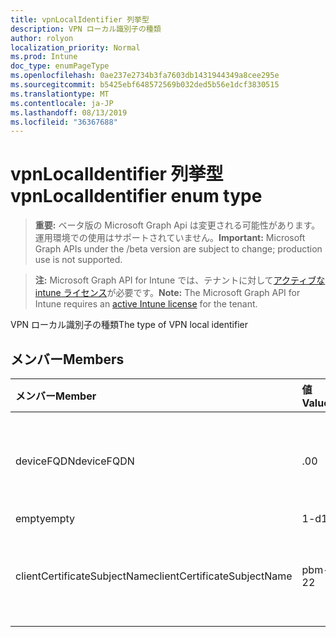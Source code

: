 ```yaml
---
title: vpnLocalIdentifier 列挙型
description: VPN ローカル識別子の種類
author: rolyon
localization_priority: Normal
ms.prod: Intune
doc_type: enumPageType
ms.openlocfilehash: 0ae237e2734b3fa7603db1431944349a8cee295e
ms.sourcegitcommit: b5425ebf648572569b032ded5b56e1dcf3830515
ms.translationtype: MT
ms.contentlocale: ja-JP
ms.lasthandoff: 08/13/2019
ms.locfileid: "36367688"
---
```

# <a name="vpnlocalidentifier-enum-type"></a><span data-ttu-id="b3760-103">vpnLocalIdentifier 列挙型</span><span class="sxs-lookup"><span data-stu-id="b3760-103">vpnLocalIdentifier enum type</span></span>

> <span data-ttu-id="b3760-104">**重要:** ベータ版の Microsoft Graph Api は変更される可能性があります。運用環境での使用はサポートされていません。</span><span class="sxs-lookup"><span data-stu-id="b3760-104">**Important:** Microsoft Graph APIs under the /beta version are subject to change; production use is not supported.</span></span>

> <span data-ttu-id="b3760-105">**注:** Microsoft Graph API for Intune では、テナントに対して[アクティブな intune ライセンス](https://go.microsoft.com/fwlink/?linkid=839381)が必要です。</span><span class="sxs-lookup"><span data-stu-id="b3760-105">**Note:** The Microsoft Graph API for Intune requires an [active Intune license](https://go.microsoft.com/fwlink/?linkid=839381) for the tenant.</span></span>

<span data-ttu-id="b3760-106">VPN ローカル識別子の種類</span><span class="sxs-lookup"><span data-stu-id="b3760-106">The type of VPN local identifier</span></span>

## <a name="members"></a><span data-ttu-id="b3760-107">メンバー</span><span class="sxs-lookup"><span data-stu-id="b3760-107">Members</span></span>
|<span data-ttu-id="b3760-108">メンバー</span><span class="sxs-lookup"><span data-stu-id="b3760-108">Member</span></span>|<span data-ttu-id="b3760-109">値</span><span class="sxs-lookup"><span data-stu-id="b3760-109">Value</span></span>|<span data-ttu-id="b3760-110">説明</span><span class="sxs-lookup"><span data-stu-id="b3760-110">Description</span></span>|
|:---|:---|:---|
|<span data-ttu-id="b3760-111">deviceFQDN</span><span class="sxs-lookup"><span data-stu-id="b3760-111">deviceFQDN</span></span>|<span data-ttu-id="b3760-112">.0</span><span class="sxs-lookup"><span data-stu-id="b3760-112">0</span></span>|<span data-ttu-id="b3760-113">デバイスの完全修飾ドメイン名</span><span class="sxs-lookup"><span data-stu-id="b3760-113">Device Fully Qualified Domain Name</span></span>|
|<span data-ttu-id="b3760-114">empty</span><span class="sxs-lookup"><span data-stu-id="b3760-114">empty</span></span>|<span data-ttu-id="b3760-115">1-d</span><span class="sxs-lookup"><span data-stu-id="b3760-115">1</span></span>|<span data-ttu-id="b3760-116">Empty</span><span class="sxs-lookup"><span data-stu-id="b3760-116">Empty</span></span>|
|<span data-ttu-id="b3760-117">clientCertificateSubjectName</span><span class="sxs-lookup"><span data-stu-id="b3760-117">clientCertificateSubjectName</span></span>|<span data-ttu-id="b3760-118">pbm-2</span><span class="sxs-lookup"><span data-stu-id="b3760-118">2</span></span>|<span data-ttu-id="b3760-119">クライアント証明書のサブジェクト名</span><span class="sxs-lookup"><span data-stu-id="b3760-119">Client Certificate Subject Name</span></span>|



